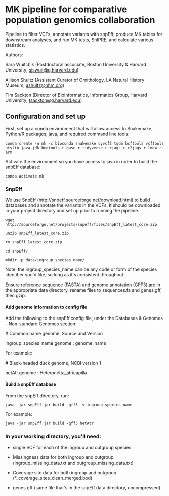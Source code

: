# MK pipeline for comparative population genomics collaboration 

Pipeline to filter VCFs, annotate variants with snpEff, produce MK tables for downstream analyses, and run MK tests, SnIPRE, and calculate various statistics.

Authors: 


Sara Wuitchik (Postdoctoral associate, Boston University & Harvard University; sjswuit@g.harvard.edu)  

Allison Shultz (Assistant Curator of Ornithology, LA Natural History Museum; ashultz@nhm.org)

Tim Sackton (Director of Bioinformatics, Informatics Group, Harvard University; tsackton@g.harvard.edu)

## Configuration and set up

First, set up a conda environment that will allow access to Snakemake, Python/R packages, java, and required command line tools:

```conda create -n mk -c bioconda snakemake cyvcf2 tqdm bcftools vcftools htslib java-jdk bedtools r-base r-tidyverse r-rjags r-r2jags r-lme4 r-arm```  

Activate the environment so you have access to java in order to build the snpEff database:

```conda activate mk```

### SnpEff

We use SnpEff (http://snpeff.sourceforge.net/download.html) to build databases and annotate the variants in the VCFs. It should be downloaded in your project directory and set up prior to running the pipeline.

```wget http://sourceforge.net/projects/snpeff/files/snpEff_latest_core.zip```

```unzip snpEff_latest_core.zip```

```rm snpEff_latest_core.zip``` 

```cd snpEff/```

```mkdir -p data/ingroup_species_name/```  

Note: the ingroup_species_name can be any code or form of the species identifier you'd like, so long as it's consistent throughout.  

Ensure reference sequence (FASTA) and genome annotation (GFF3) are in the appropriate data directory, rename files to sequences.fa and genes.gff, then gzip.

#### Add genome information to config file

Add the following to the snpEff.config file, under the Databases & Genomes - Non-standard Genomes section:

\# Common name genome, Source and Version

ingroup_species_name.genome : genome_name

For example: 

\# Black-headed duck genome, NCBI version 1

hetAtr.genome : Heteronetta_atricapilla


#### Build a snpEff database

From the snpEff directory, run: 

```java -jar snpEff.jar build -gff3 -v ingroup_species_name```  

For example:  

```java -jar snpEff.jar build -gff3 hetAtr```

### In your working directory, you'll need: 

- single VCF for each of the ingroup and outgroup species  

- Missingness data for both ingroup and outgroup (ingroup_missing_data.txt and outgroup_missing_data.txt)

- Coverage site data for both ingroup and outgroup (\*_coverage_sites_clean_merged.bed)

- genes.gff (same file that's in the snpEff data directory, uncompressed)
